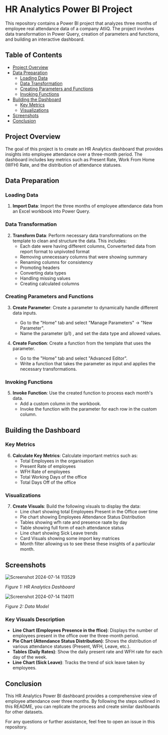 # HR Analytics Power BI Project

This repository contains a Power BI project that analyzes three months of employee  real attendance data of a company AtliQ. The project involves data transformation in Power Query, creation of parameters and functions, and building an interactive dashboard. 

## Table of Contents

- [Project Overview](#project-overview)
- [Data Preparation](#data-preparation)
  - [Loading Data](#loading-data)
  - [Data Transformation](#data-transformation)
  - [Creating Parameters and Functions](#creating-parameters-and-functions)
  - [Invoking Functions](#invoking-functions)
- [Building the Dashboard](#building-the-dashboard)
  - [Key Metrics](#key-metrics)
  - [Visualizations](#visualizations)
- [Screenshots](#screenshots)
- [Conclusion](#conclusion)

## Project Overview

The goal of this project is to create an HR Analytics dashboard that provides insights into employee attendance over a three-month period. The dashboard includes key metrics such as Present Rate, Work From Home (WFH) Rate, and the distribution of attendance statuses.

## Data Preparation

### Loading Data

1. **Import Data**: Import the three months of employee attendance data from an Excel workbook into Power Query.

### Data Transformation

2. **Transform Data**: Perform necessary data transformations on the template to clean and structure the data. This includes:
   - Each date were having different columns, Converterted data from report format to unpivoted format
   - Removing unnecessary columns that were showing summary
   - Renaming columns for consistency 
   - Promoting headers
   - Converting data types
   - Handling missing values
   - Creating calculated columns

### Creating Parameters and Functions

3. **Create Parameter**: Create a parameter to dynamically handle different data inputs.
   - Go to the "Home" tab and select "Manage Parameters" -> "New Parameter".
   - Name the parameter (p1) , and set the data type and allowed values.

4. **Create Function**: Create a function from the template that uses the parameter.
   - Go to the "Home" tab and select "Advanced Editor".
   - Write a function that takes the parameter as input and applies the necessary transformations.

### Invoking Functions

5. **Invoke Function**: Use the created function to process each month's data.
   - Add a custom column in the workbook.
   - Invoke the function with the parameter for each row in the custom column.

## Building the Dashboard

### Key Metrics

6. **Calculate Key Metrics**: Calculate important metrics such as:
   - Total Employees in the organisation
   - Present Rate of employees
   - WFH Rate of employees
   - Total Working Days of the office
   - Total Days Off of the office

### Visualizations

7. **Create Visuals**: Build the following visuals to display the data:
   - Line chart showing total Employees Present in the Office over time
   - Pie chart showing Employees Attendance Status Distribution
   - Tables showing wfh rate and presence raate by day
   - Table showing full form of each attendance status
   - Line chart showing Sick Leave trends
   - Card Visuals showing some import key  matrices
   - Month filter allowing us to see these these insights of a particular month.

## Screenshots


![Screenshot 2024-07-14 113529](https://github.com/user-attachments/assets/aaead78f-8d6d-4069-9c65-2e521a5ef03c)

*Figure 1: HR Analytics Dashboard*

![Screenshot 2024-07-14 114011](https://github.com/user-attachments/assets/35eac9b4-9208-4897-8e9b-6d66d7aa3d45)

*Figure 2: Data Model*

### Key Visuals Description

- **Line Chart (Employees Presence in the 
ffice)**: Displays the number of employees present in the office over the three-month period.
- **Pie Chart (Attendance Status Distribution)**: Shows the distribution of various attendance statuses (Present, WFH, Leave, etc.).
- **Tables (Daily Rates)**: Show the daily present rate and WFH rate for each day of the week.
- **Line Chart (Sick Leave)**: Tracks the trend of sick leave taken by employees.

## Conclusion

This HR Analytics Power BI dashboard provides a comprehensive view of employee attendance over three months. By following the steps outlined in this README, you can replicate the process and create similar dashboards for other datasets.

For any questions or further assistance, feel free to open an issue in this repository.
